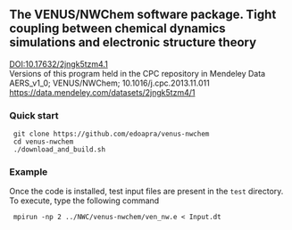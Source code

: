 ## The VENUS/NWChem software package. Tight coupling between chemical dynamics simulations and electronic structure theory  
[DOI:10.17632/2jngk5tzm4.1](http://dx.doi.org/10.17632/2jngk5tzm4.1)  
Versions of this program held in the CPC repository in Mendeley Data
 AERS_v1_0; VENUS/NWChem; 10.1016/j.cpc.2013.11.011  
https://data.mendeley.com/datasets/2jngk5tzm4/1

### Quick start
```
 git clone https://github.com/edoapra/venus-nwchem
 cd venus-nwchem
 ./download_and_build.sh
 ```
 
 ### Example
 
Once the code is installed, test input files are present in the `test` directory.  
To execute, type the following command
```
 mpirun -np 2 ../NWC/venus-nwchem/ven_nw.e < Input.dt
 ```


